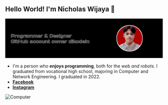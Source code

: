 ## Hello World! I'm Nicholas Wijaya 👋

![Nicholas Wijaya](img/banner.jpeg)

<!--
**dikodein/dikodein** is a ✨ _special_ ✨ repository because its `README.md` (this file) appears on your GitHub profile.

Here are some ideas to get you started:

- 🔭 I’m currently working on ...
- 🌱 I’m currently learning ...
- 👯 I’m looking to collaborate on ...
- 🤔 I’m looking for help with ...
- 💬 Ask me about ...
- 📫 How to reach me: ...
- 😄 Pronouns: ...
- ⚡ Fun fact: ...
-->

- I'm a person who **enjoys programming**, both for the _web and robots_. I graduated from vocational high school, majoring in Computer and Network Engineering. I graduated in 2022.
- [**Facebook**](https:facebook.com/nicholaswijayareal)
- [**Instagram**](https:instagram.com/nichlswy_)

  
  
![Computer](https://media4.giphy.com/media/v1.Y2lkPTc5MGI3NjExNDI1NTNmaXNtOXVhbmJnM2Y5YjI1amszODhuMmdiZHBxMjI2dDh1biZlcD12MV9pbnRlcm5hbF9naWZfYnlfaWQmY3Q9Zw/cFdHXXm5GhJsc/giphy.gif)
